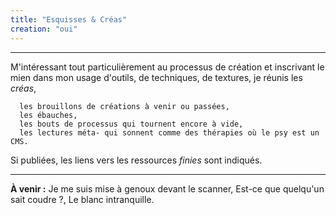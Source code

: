 ```yaml
---
title: "Esquisses & Créas"
creation: "oui"
---
```


----------------

M'intéressant tout particulièrement au processus de création et inscrivant le mien dans mon usage d'outils, de techniques, de textures, je réunis les *créas*, 

      les brouillons de créations à venir ou passées, 
      les ébauches, 
      les bouts de processus qui tournent encore à vide, 
      les lectures méta- qui sonnent comme des thérapies où le psy est un CMS.

Si publiées, les liens vers les ressources *finies* sont indiqués.

--------------------

**À venir :** Je me suis mise à genoux devant le scanner, Est-ce que quelqu'un sait coudre ?, Le blanc intranquille.


